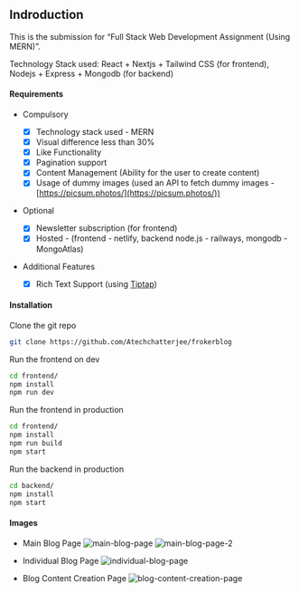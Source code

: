 ## Indroduction

This is the submission for “Full Stack Web Development Assignment (Using MERN)”.

Technology Stack used: React + Nextjs + Tailwind CSS (for frontend), Nodejs + Express + Mongodb (for backend)

#### Requirements

- Compulsory

  - [x] Technology stack used - MERN
  - [x] Visual difference less than 30%
  - [x] Like Functionality
  - [x] Pagination support
  - [x] Content Management (Ability for the user to create content)
  - [x] Usage of dummy images (used an API to fetch dummy images - [https://picsum.photos/](https://picsum.photos/))

- Optional

  - [x] Newsletter subscription (for frontend)
  - [x] Hosted - (frontend - netlify, backend node.js - railways, mongodb - MongoAtlas)

- Additional Features
  - [x] Rich Text Support (using [Tiptap](https://tiptap.dev/))

#### Installation

Clone the git repo

```bash
git clone https://github.com/Atechchatterjee/frokerblog
```

Run the frontend on dev

```bash
cd frontend/
npm install
npm run dev
```

Run the frontend in production

```bash
cd frontend/
npm install
npm run build
npm start
```

Run the backend in production

```bash
cd backend/
npm install
npm start
```

#### Images

- Main Blog Page
  ![main-blog-page](https://utfs.io/f/618eeda0-73e2-4045-a9e3-f794f77fa988-1icsr2.png)
  ![main-blog-page-2](https://utfs.io/f/9b12f54f-3e18-490e-a4ec-18dab7726440-g3yu2u.png)
- Individual Blog Page
  ![individual-blog-page](https://utfs.io/f/e4a2e3cf-ce64-4f41-b22c-7ebdfbbd4374-g3ud2s.png)

- Blog Content Creation Page
  ![blog-content-creation-page](https://utfs.io/f/602b6f47-da37-4c2f-a469-2513b263b2d6-g3ud59.png)
